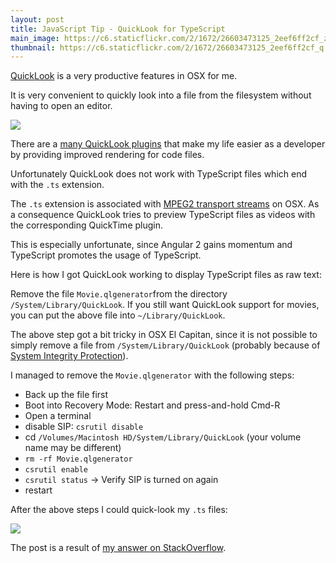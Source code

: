 ```yaml
---
layout: post
title: JavaScript Tip - QuickLook for TypeScript   
main_image: https://c6.staticflickr.com/2/1672/26603473125_2eef6ff2cf_z.jpg
thumbnail: https://c6.staticflickr.com/2/1672/26603473125_2eef6ff2cf_q.jpg
---
```


[QuickLook](https://en.wikipedia.org/wiki/Quick_Look) is a very productive features in OSX for me.

It is very convenient to quickly look into a file from the filesystem without  having to open an editor.

![](http://imgur.com/tfYQHzs.png)

There are a [many QuickLook plugins](https://github.com/sindresorhus/quick-look-plugins) that make my life easier as a developer by providing improved rendering for code files.

Unfortunately QuickLook does not work with TypeScript files which end with the `.ts` extension.

The `.ts` extension is associated with [MPEG2 transport streams](https://en.wikipedia.org/wiki/MPEG_transport_stream) on OSX. As a consequence QuickLook tries to preview TypeScript files as videos with the corresponding QuickTime plugin.

This is especially unfortunate, since Angular 2 gains momentum and TypeScript promotes the usage of TypeScript.

Here is how I got QuickLook working to display TypeScript files as raw text:

Remove the file `Movie.qlgenerator`from the directory `/System/Library/QuickLook`. If you still want QuickLook support for movies, you can put the above file into `~/Library/QuickLook`.

The above step got a bit tricky in OSX El Capitan, since it is not possible to simply remove a file from `/System/Library/QuickLook` (probably because of [System Integrity Protection](https://en.wikipedia.org/wiki/System_Integrity_Protection)).

I managed to remove the `Movie.qlgenerator` with the following steps:

- Back up the file first
- Boot into Recovery Mode: Restart and press-and-hold Cmd-R
- Open a terminal
- disable SIP: `csrutil disable`
- cd `/Volumes/Macintosh HD/System/Library/QuickLook` (your volume name may be different)
- `rm -rf Movie.qlgenerator`
- `csrutil enable`
- `csrutil status` -> Verify SIP is turned on again
- restart

After the above steps I could quick-look my `.ts` files:

![](http://i.imgur.com/KPCgExN.png)


The post is a result of [my answer on StackOverflow](http://stackoverflow.com/questions/30950782/change-custom-extension-type-in-mac/32429068#32429068).
